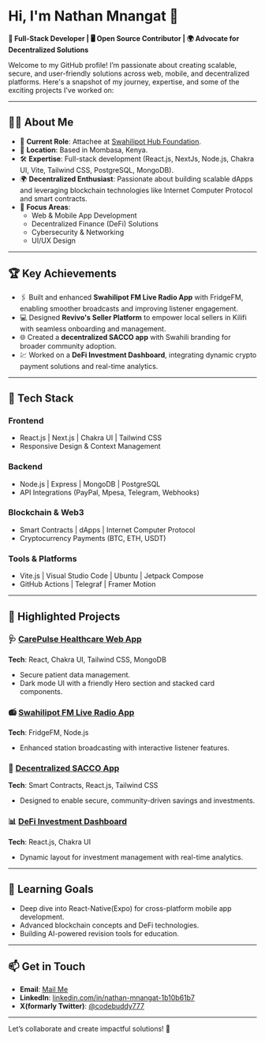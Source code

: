 # Hi, I'm Nathan Mnangat 👋  
**🚀 Full-Stack Developer | 🖥️ Open Source Contributor | 🌍 Advocate for Decentralized Solutions**

Welcome to my GitHub profile! I’m passionate about creating scalable, secure, and user-friendly solutions across web, mobile, and decentralized platforms. Here's a snapshot of my journey, expertise, and some of the exciting projects I've worked on:

---

## 🧑‍💻 **About Me**  
- 🌟 **Current Role**: Attachee at [Swahilipot Hub Foundation](https://swahilipothub.co.ke/).  
- 📍 **Location**: Based in Mombasa, Kenya.  
- 🛠️ **Expertise**: Full-stack development (React.js, NextJs, Node.js, Chakra UI, Vite, Tailwind CSS, PostgreSQL, MongoDB).  
- 🌍 **Decentralized Enthusiast**: Passionate about building scalable dApps and leveraging blockchain technologies like Internet Computer Protocol and smart contracts.  
- 🎯 **Focus Areas**:  
   - Web & Mobile App Development  
   - Decentralized Finance (DeFi) Solutions  
   - Cybersecurity & Networking  
   - UI/UX Design  

---

## 🏆 **Key Achievements**  
- 🖇️ Built and enhanced **Swahilipot FM Live Radio App** with FridgeFM, enabling smoother broadcasts and improving listener engagement.  
- 💻 Designed **Revivo's Seller Platform** to empower local sellers in Kilifi with seamless onboarding and management.  
- 🌐 Created a **decentralized SACCO app** with Swahili branding for broader community adoption.  
- 💹 Worked on a **DeFi Investment Dashboard**, integrating dynamic crypto payment solutions and real-time analytics.

---

## 🔧 **Tech Stack**  

### Frontend  
- React.js | Next.js | Chakra UI | Tailwind CSS  
- Responsive Design & Context Management  

### Backend  
- Node.js | Express | MongoDB | PostgreSQL  
- API Integrations (PayPal, Mpesa, Telegram, Webhooks)  

### Blockchain & Web3  
- Smart Contracts | dApps | Internet Computer Protocol  
- Cryptocurrency Payments (BTC, ETH, USDT)  

### Tools & Platforms  
- Vite.js | Visual Studio Code | Ubuntu | Jetpack Compose  
- GitHub Actions | Telegraf | Framer Motion  

---

## 📂 **Highlighted Projects**  

### 🩺 [CarePulse Healthcare Web App](#)  
**Tech**: React, Chakra UI, Tailwind CSS, MongoDB  
- Secure patient data management.  
- Dark mode UI with a friendly Hero section and stacked card components.  

### 📻 [Swahilipot FM Live Radio App](#)  
**Tech**: FridgeFM, Node.js  
- Enhanced station broadcasting with interactive listener features.  

### 💼 [Decentralized SACCO App](#)  
**Tech**: Smart Contracts, React.js, Tailwind CSS  
- Designed to enable secure, community-driven savings and investments.  

### 📊 [DeFi Investment Dashboard](#)  
**Tech**: React.js, Chakra UI  
- Dynamic layout for investment management with real-time analytics.  

---

## 🌱 **Learning Goals**  
- Deep dive into React-Native(Expo) for cross-platform mobile app development.  
- Advanced blockchain concepts and DeFi technologies.  
- Building AI-powered revision tools for education.

---

## 📫 **Get in Touch**  
- **Email**: [Mail Me](mailto:mnangatnathan01@gmail)  
- **LinkedIn**: [linkedin.com/in/nathan-mnangat-1b10b61b7](#)  
- **X(formarly Twitter)**: [@codebuddy777](#)  

---

Let’s collaborate and create impactful solutions! 🚀  
